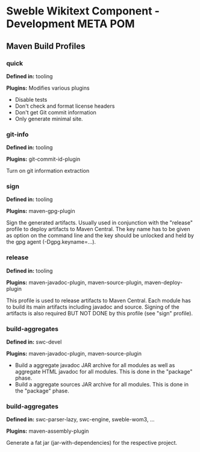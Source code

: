 # Sweble Wikitext Component - Development META POM

## Maven Build Profiles

### quick

**Defined in:** tooling

**Plugins:** Modifies various plugins

- Disable tests
- Don't check and format license headers
- Don't get Git commit information
- Only generate minimal site.

### git-info

**Defined in:** tooling

**Plugins:** git-commit-id-plugin

Turn on git information extraction

### sign

**Defined in:** tooling

**Plugins:** maven-gpg-plugin

Sign the generated artifacts. Usually used in conjunction with the "release"
profile to deploy artifacts to Maven Central. The key name has to be given as
option on the command line and the key should be unlocked and held by the gpg
agent (-Dgpg.keyname=...).

### release

**Defined in:** tooling

**Plugins:** maven-javadoc-plugin, maven-source-plugin, maven-deploy-plugin

This profile is used to release artifacts to Maven Central. Each module has to
build its main artifacts including javadoc and source. Signing of the artifacts
is also required BUT NOT DONE by this profile (see "sign" profile).

### build-aggregates

**Defined in:** swc-devel

**Plugins:** maven-javadoc-plugin, maven-source-plugin

- Build a aggregate javadoc JAR archive for all modules as well as aggregate HTML javadoc for all modules. This is done in the "package" phase.
- Build a aggregate sources JAR archive for all modules. This is done in the "package" phase.

### build-aggregates

**Defined in:**  swc-parser-lazy, swc-engine, sweble-wom3, ...

**Plugins:** maven-assembly-plugin

Generate a fat jar (jar-with-dependencies) for the respective project.
